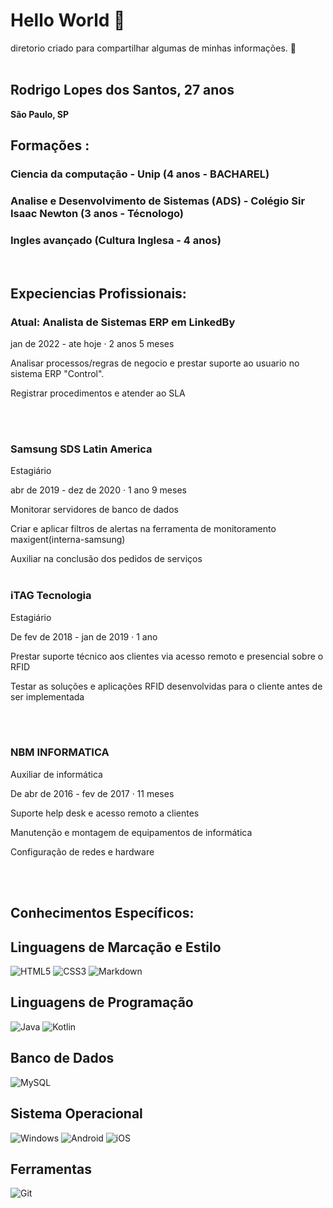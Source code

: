 # Hello World 🤙
diretorio criado para compartilhar algumas de minhas informações. 🙂  
<br>

## **Rodrigo Lopes dos Santos, 27 anos**
**São Paulo, SP**
## Formações :
### Ciencia da computação - Unip (4 anos - BACHAREL)
### Analise e Desenvolvimento de Sistemas (ADS) - Colégio Sir Isaac Newton (3 anos - Técnologo)
### Ingles avançado  (Cultura Inglesa - 4 anos)
<br>

## Expeciencias Profissionais: 

### Atual: Analista de Sistemas ERP em **LinkedBy**

jan de 2022 - ate hoje · 2 anos 5 meses

Analisar processos/regras de negocio e prestar suporte ao usuario no sistema ERP "Control".
  
Registrar procedimentos e atender ao SLA

<br><br>

### Samsung SDS Latin America
Estagiário

abr de 2019 - dez de 2020 · 1 ano 9 meses

Monitorar servidores de banco de dados
  
Criar e aplicar filtros de alertas na ferramenta de monitoramento maxigent(interna-samsung)
  
Auxiliar na conclusão dos pedidos de serviços
<br><br>


### iTAG Tecnologia
Estagiário

De fev de 2018 - jan de 2019 · 1 ano

Prestar suporte técnico aos clientes via acesso remoto e presencial sobre o RFID

Testar as soluções e aplicações RFID desenvolvidas para o cliente antes de ser implementada

 <br><br>

### NBM INFORMATICA

Auxiliar de informática

De abr de 2016 - fev de 2017 · 11 meses

Suporte help desk e acesso remoto a clientes

Manutenção e montagem de equipamentos de informática

Configuração de redes e hardware

<br><br>

## **Conhecimentos Específicos:**

##  Linguagens de Marcação e Estilo

![HTML5](https://img.shields.io/badge/HTML5-E34F26?style=for-the-badge&logo=html5&logoColor=white)
![CSS3](https://img.shields.io/badge/CSS3-1572B6?style=for-the-badge&logo=css3&logoColor=white)
![Markdown](https://img.shields.io/badge/Markdown-000?style=for-the-badge&logo=markdown)



## Linguagens de Programação
![Java](https://img.shields.io/badge/java-%23ED8B00.svg?style=for-the-badge&logo=openjdk&logoColor=white)
![Kotlin](https://img.shields.io/badge/Kotlin-0095D5?&style=for-the-badge&logo=kotlin&logoColor=white)


## Banco de Dados

![MySQL](https://img.shields.io/badge/MySQL-00000F?style=for-the-badge&logo=mysql&logoColor=white)

## Sistema Operacional

![Windows](https://img.shields.io/badge/Windows-000?style=for-the-badge&logo=windows&logoColor=2CA5E0)
![Android](https://img.shields.io/badge/Android-3DDC84?style=for-the-badge&logo=android&logoColor=white)
![iOS](https://img.shields.io/badge/iOS-000000?style=for-the-badge&logo=ios&logoColor=white)


## Ferramentas
![Git](https://img.shields.io/badge/GIT-E44C30?style=for-the-badge&logo=git&logoColor=white)
